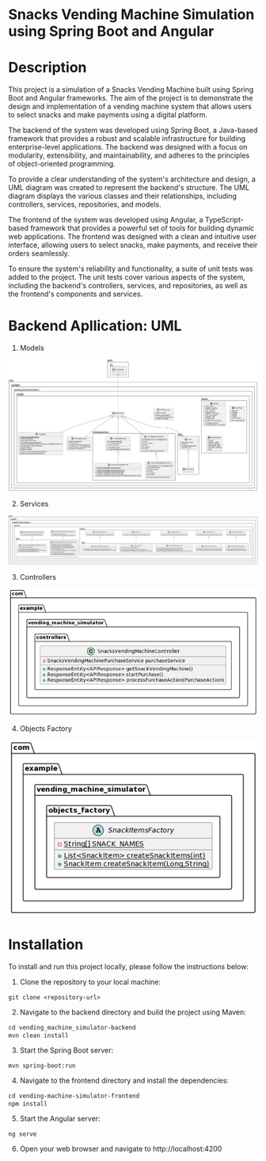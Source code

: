 # Snacks Vending Machine Simulation using Spring Boot and Angular

# Description
This project is a simulation of a Snacks Vending Machine built using Spring Boot and Angular frameworks. The aim of the project is to demonstrate the design and implementation of a vending machine system that allows users to select snacks and make payments using a digital platform.

The backend of the system was developed using Spring Boot, a Java-based framework that provides a robust and scalable infrastructure for building enterprise-level applications. The backend was designed with a focus on modularity, extensibility, and maintainability, and adheres to the principles of object-oriented programming.

To provide a clear understanding of the system's architecture and design, a UML diagram was created to represent the backend's structure. The UML diagram displays the various classes and their relationships, including controllers, services, repositories, and models.

The frontend of the system was developed using Angular, a TypeScript-based framework that provides a powerful set of tools for building dynamic web applications. The frontend was designed with a clean and intuitive user interface, allowing users to select snacks, make payments, and receive their orders seamlessly.

To ensure the system's reliability and functionality, a suite of unit tests was added to the project. The unit tests cover various aspects of the system, including the backend's controllers, services, and repositories, as well as the frontend's components and services.

# Backend Apllication: UML

1. Models


![Models UML](https://github.com/saleemhamo/vending-machine-simulator/blob/main/images/ModelsUML.png?raw=true)

2. Services


![Services UML](https://github.com/saleemhamo/vending-machine-simulator/blob/main/images/ServicesUML.png?raw=true)

3. Controllers


![Controllers UML](https://github.com/saleemhamo/vending-machine-simulator/blob/main/images/ControllersUML.png?raw=true)

4. Objects Factory


![Factory UML](https://github.com/saleemhamo/vending-machine-simulator/blob/main/images/FactoryUML.png?raw=true)

# Installation
To install and run this project locally, please follow the instructions below:

1. Clone the repository to your local machine:

```
git clone <repository-url>
```
2. Navigate to the backend directory and build the project using Maven:
```
cd vending_machine_simulator-backend
mvn clean install
```
3. Start the Spring Boot server:
```
mvn spring-boot:run
```
4. Navigate to the frontend directory and install the dependencies:
```
cd vending-machine-simulator-frontend
npm install
```
5. Start the Angular server:
```
ng serve
```
6. Open your web browser and navigate to http://localhost:4200
